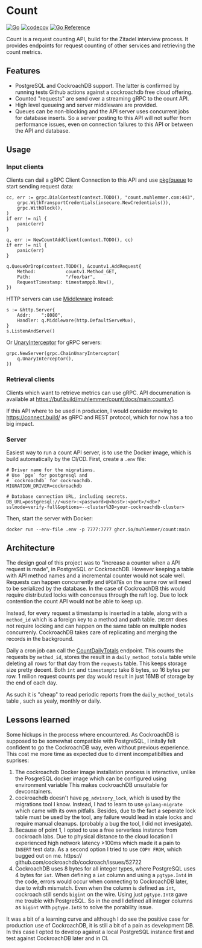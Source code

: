 # Count

[![Go](https://github.com/muhlemmer/count/actions/workflows/go.yml/badge.svg)](https://github.com/muhlemmer/count/actions/workflows/go.yml)
[![codecov](https://codecov.io/gh/muhlemmer/count/branch/main/graph/badge.svg?token=QUSPX5SMBH)](https://codecov.io/gh/muhlemmer/count)
[![Go Reference](https://pkg.go.dev/badge/github.com/muhlemmer/count.svg)](https://pkg.go.dev/github.com/muhlemmer/count)

Count is a request counting API, build for the Zitadel interview process.
It provides endpoints for request counting of other services
and retrieving the count metrics.

## Features

- PostgreSQL and CockroachDB support.
  The latter is confirmed by running tests Github actions against a cockroachdb free cloud offering.
- Counted "requests" are send over a streaming gRPC to the count API.
- High level queueing and server middleware are provided.
- Queues can be non-blocking and the API server uses concurrent jobs for database inserts.
  So a server posting to this API will not suffer from performance issues, even on connection
  failures to this API or between the API and database.

## Usage

### Input clients

Clients can dail a gRPC Client Connection to this API
and use [pkg/queue](https://pkg.go.dev/github.com/muhlemmer/count/pkg/queue)
to start sending request data:

```
cc, err := grpc.DialContext(context.TODO(), "count.muhlemmer.com:443",
    grpc.WithTransportCredentials(insecure.NewCredentials()),
    grpc.WithBlock(),
)
if err != nil {
    panic(err)
}

q, err := NewCountAddClient(context.TODO(), cc)
if err != nil {
    panic(err)
}

q.QueueOrDrop(context.TODO(), &countv1.AddRequest{
    Method:           countv1.Method_GET,
    Path:             "/foo/bar",
    RequestTimestamp: timestamppb.Now(),
})
```

HTTP servers can use [Middleware](https://pkg.go.dev/github.com/muhlemmer/count/pkg/queue#CountAddQueue.Middleware) instead:

```
s := &http.Server{
    Addr:    ":8080",
    Handler: q.Middleware(http.DefaultServeMux),
}
s.ListenAndServe()
```

Or [UnaryInterceptor](https://pkg.go.dev/github.com/muhlemmer/count/pkg/queue#CountAddQueue.UnaryInterceptor) for gRPC servers:

```
grpc.NewServer(grpc.ChainUnaryInterceptor(
    q.UnaryInterceptor(),
))
```

### Retrieval clients

Clients which want to retrieve metrics can use gRPC.
API documenation is available at https://buf.build/muhlemmer/count/docs/main:count.v1.

If this API where to be used in producion, I would consider moving to https://connect.build/ as gRPC and REST protocol, which for now has a too big impact.

### Server

Easiest way to run a count API server, is to use the
Docker image, which is build automatically by the CI/CD.
First, create a `.env` file:

```
# Driver name for the migrations.
# Use `pgx` for postgresql and
# `cockroachdb` for cockroachdb.
MIGRATION_DRIVER=cockroachdb

# Database connection URL, including secrets.
DB_URL=postgresql://<user>:<password>@<host>:<port>/<db>?sslmode=verify-full&options=--cluster%3D<your-cockroachdb-cluster>
```

Then, start the server with Docker:

```
docker run --env-file .env -p 7777:7777 ghcr.io/muhlemmer/count:main
```

## Architecture

The design goal of this project was to "increase a counter when a API request
is made", in PostgreSQL or CockroachDB. However keeping a table with API
method names and a incremental counter would not scale well. Requests can
happen concurrently and `UPDATE`s on the same row will need to be serialized by
the database. In the case of CockroachDB this would require distributed locks
with concensus through the raft log. Due to lock contention the count API would
not be able to keep up.

Instead, for every request a timestamp is inserted in a table, along with a `method_id` which is a foreign key to a method and path table. `INSERT` does not require locking and can happen on the same table on multiple nodes concurrenly. CockroachDB takes care of replicating and merging the records in the background.

Daily a cron job can call the
[CountDailyTotals](https://buf.build/muhlemmer/count/docs/main:count.v1#count.v1.CountService.CountDailyTotals) endpoint.
This counts the requests by `method_id`, stores the result in a
`daily_method_totals` table while deleting all rows for that day from the
`requests` table. This keeps storage size pretty decent. Both `int` and `timestamptz` take 8 bytes, so 16 bytes per row. 1 milion request counts per day would result in just 16MB of storage by the end of each day.

As such it is "cheap" to read periodic reports from the `daily_method_totals` table , such as yealy, monthly or daily.

## Lessons learned

Some hickups in the process where encountered. As CockroachDB is supposed to be
somewhat compatible with PostgreSQL, I initally felt confident to go the
CockroachDB way, even without previous experience. This cost me more time as
expected due to dirrent incompatibilties and suprises:

1. The cockroachdb Docker image installation process is interactive, unlike the
  PosgreSQL docker image which can be configured using environment variable
  This makes cockroachDB unsuitable for devcontainers.
2. cockroachdb doesn't have `pg_advisory_lock`, which is used by the migrations
  tool I know. Instead, I had to learn to use `golang-migrate` which came with 
  its own pitfalls. Besides, due to the fact a seperate lock table must be used 
  by the tool, any failure would lead in stale locks and require manual 
  cleanups. (probably a bug the tool, I did not invesigate).
3. Because of point 1, I opted to use a free serverless instance from cockroach 
  labs. Due to physical distance to the cloud location I experienced high 
  network latency >100ms which made it a pain to `INSERT` test data. As a 
  second option I tried to use `COPY FROM`, which bugged out on me. https://
  github.com/cockroachdb/cockroach/issues/52722
4. CockroachDB uses 8 bytes for all integer types, where PostgreSQL uses 4 
  bytes for `int`. When defining a `int` column and using a `pgtype.Int4` in 
  the code, errors would occur when connecting to CockroachDB later, due to 
  witdh mismatch. Even when the column is defined as `int`, cockroach still 
  sends `bigint` on the wire. Using just `pgtype.Int8` gave me trouble with 
  PostgreSQL. So in the end I defined all integer columns as `bigint` with 
  `pgtype.Int8` to solve the porability issue.

It was a bit of a learning curve and although I do see the positive case for
production use of CockroachDB, it is still a bit of a pain as development DB.
In this case I opted to develop against a local PostgreSQL instance first and
test against CockroachDB later and in CI.

